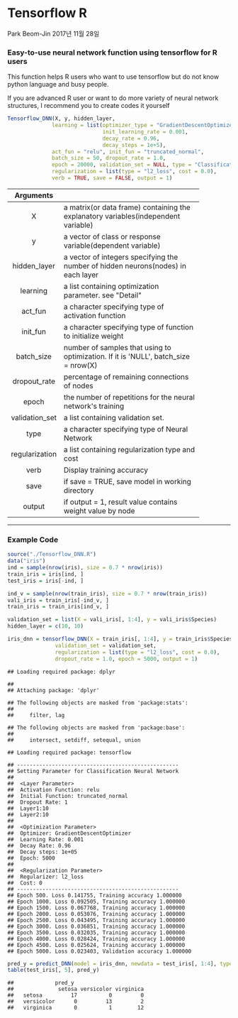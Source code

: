 Tensorflow R
================
Park Beom-Jin
2017년 11월 28일

### Easy-to-use neural network function using tensorflow for R users

This function helps R users who want to use tensorflow but do not know python language and busy people.

If you are advanced R user or want to do more variety of neural network structures, I recommend you to create codes it yourself

``` r
Tensorflow_DNN(X, y, hidden_layer, 
              learning = list(optimizer_type = "GradientDescentOptimizer", 
                              init_learning_rate = 0.001, 
                              decay_rate = 0.96, 
                              decay_steps = 1e+5),
              act_fun = "relu", init_fun = "truncated_normal",
              batch_size = 50, dropout_rate = 1.0,  
              epoch = 20000, validation_set = NULL, type = "Classification",
              regularization = list(type = "l2_loss", cost = 0.0), 
              verb = TRUE, save = FALSE, output = 1)
```

<table style="width:86%;">
<colgroup>
<col width="5%" />
<col width="80%" />
</colgroup>
<thead>
<tr class="header">
<th align="center">Arguments</th>
<th align="left"></th>
</tr>
</thead>
<tbody>
<tr class="odd">
<td align="center">X</td>
<td align="left">a matrix(or data frame) containing the explanatory variables(independent variable)</td>
</tr>
<tr class="even">
<td align="center">y</td>
<td align="left">a vector of class or response variable(dependent variable)</td>
</tr>
<tr class="odd">
<td align="center">hidden_layer</td>
<td align="left">a vector of integers specifying the number of hidden neurons(nodes) in each layer</td>
</tr>
<tr class="even">
<td align="center">learning</td>
<td align="left">a list containing optimization parameter. see &quot;Detail&quot;</td>
</tr>
<tr class="odd">
<td align="center">act_fun</td>
<td align="left">a character specifying type of activation function</td>
</tr>
<tr class="even">
<td align="center">init_fun</td>
<td align="left">a character specifying type of function to initialize weight</td>
</tr>
<tr class="odd">
<td align="center">batch_size</td>
<td align="left">number of samples that using to optimization. If it is 'NULL', batch_size = nrow(X)</td>
</tr>
<tr class="even">
<td align="center">dropout_rate</td>
<td align="left">percentage of remaining connections of nodes</td>
</tr>
<tr class="odd">
<td align="center">epoch</td>
<td align="left">the number of repetitions for the neural network's training</td>
</tr>
<tr class="even">
<td align="center">validation_set</td>
<td align="left">a list containing validation set.</td>
</tr>
<tr class="odd">
<td align="center">type</td>
<td align="left">a character specifying type of Neural Network</td>
</tr>
<tr class="even">
<td align="center">regularization</td>
<td align="left">a list containing regularization type and cost</td>
</tr>
<tr class="odd">
<td align="center">verb</td>
<td align="left">Display training accuracy</td>
</tr>
<tr class="even">
<td align="center">save</td>
<td align="left">if save = TRUE, save model in working directory</td>
</tr>
<tr class="odd">
<td align="center">output</td>
<td align="left">if output = 1, result value contains weight value by node</td>
</tr>
</tbody>
</table>

------------------------------------------------------------------------

### Example Code

``` r
source("./Tensorflow_DNN.R")
data("iris")
ind = sample(nrow(iris), size = 0.7 * nrow(iris))
train_iris = iris[ind, ]
test_iris = iris[-ind, ]

ind_v = sample(nrow(train_iris), size = 0.7 * nrow(train_iris))
vali_iris = train_iris[-ind_v, ]
train_iris = train_iris[ind_v, ]

validation_set = list(X = vali_iris[, 1:4], y = vali_iris$Species)
hidden_layer = c(10, 10)

iris_dnn = tensorflow_DNN(X = train_iris[, 1:4], y = train_iris$Species, hidden_layer,
               validation_set = validation_set,
               regularization = list(type = "l2_loss", cost = 0.0),
               dropout_rate = 1.0, epoch = 5000, output = 1)
```

    ## Loading required package: dplyr

    ## 
    ## Attaching package: 'dplyr'

    ## The following objects are masked from 'package:stats':
    ## 
    ##     filter, lag

    ## The following objects are masked from 'package:base':
    ## 
    ##     intersect, setdiff, setequal, union

    ## Loading required package: tensorflow

    ## --------------------------------------------------- 
    ## Setting Parameter for Classification Neural Network 
    ## 
    ##  <Layer Parameter> 
    ##  Activation Function: relu 
    ##  Initial Function: truncated_normal 
    ##  Dropout Rate: 1 
    ##  Layer1:10
    ##  Layer2:10
    ##  
    ##  <Optimization Parameter> 
    ##  Optimizer: GradientDescentOptimizer 
    ##  Learning Rate: 0.001 
    ##  Decay Rate: 0.96 
    ##  Decay steps: 1e+05 
    ##  Epoch: 5000 
    ##  
    ##  <Regularization Parameter> 
    ##  Regularizer: l2_loss 
    ##  Cost: 0 
    ## --------------------------------------------------- 
    ## Epoch 500. Loss 0.141755, Training accuracy 1.000000 
    ## Epoch 1000. Loss 0.092505, Training accuracy 1.000000 
    ## Epoch 1500. Loss 0.067768, Training accuracy 1.000000 
    ## Epoch 2000. Loss 0.053076, Training accuracy 1.000000 
    ## Epoch 2500. Loss 0.043495, Training accuracy 1.000000 
    ## Epoch 3000. Loss 0.036851, Training accuracy 1.000000 
    ## Epoch 3500. Loss 0.032035, Training accuracy 1.000000 
    ## Epoch 4000. Loss 0.028424, Training accuracy 1.000000 
    ## Epoch 4500. Loss 0.025624, Training accuracy 1.000000 
    ## Epoch 5000. Loss 0.023403, Validation accuracy 1.000000

``` r
pred_y = predict_DNN(model = iris_dnn, newdata = test_iris[, 1:4], type = "class")
table(test_iris[, 5], pred_y)
```

    ##             pred_y
    ##              setosa versicolor virginica
    ##   setosa         17          0         0
    ##   versicolor      0         13         2
    ##   virginica       0          1        12
